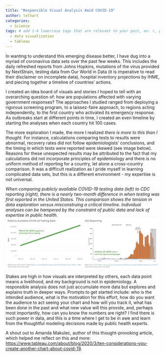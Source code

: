 ```yaml
---
title: "Responsible Visual Analysis Amid COVID-19" 
author: lelhart
categories: 
  - Science
tags: # add 1-4 lowercase tags that are relevant to your post, ex: r, python, genomics, workflows
  - data visualization
  - tableau
---
```

In wanting to understand this emerging disease better, I have dug into a myriad of coronavirus data sets over the past few weeks. This includes the daily refreshed reports from Johns Hopkins, mutations of the virus provided by NextStrain, testing data from Our World in Data (it is imperative to read their disclaimer on incomplete data), hospital inventory projections by IHME, and piecing together a timeline of countries’ actions.

I created an idea board of visuals and stories I hoped to tell with an overarching question of: how are populations affected with varying government responses? The approaches I studied ranged from deploying a rigorous screening program, to a laissez-faire approach, to regions acting independently, to the first country who activated its emergency response. As outbreaks start at different points in time, I created an even timeline by starting the analyses when each country hit 100 cases. 

The more exploration I made, the more I realized *there is more to this than I thought.* For instance, calculations comparing tests to results were abnormal, recovery rates did not follow epidemiologists’ conclusions, and the timing in which tests were reported were skewed (see image below). Reasons for these unexpected results may be attributed to the fact that my calculations did not incorporate principles of epidemiology and there is no uniform method of reporting for a country, let alone a cross-country comparison. It was a difficult realization as I pride myself in learning complicated data sets, but this is a different environment - my expertise is not universal.

*When comparing publicly available COVID-19 testing data (left) to CDC reporting (right), there is a nearly two-month difference in when testing was first reported in the United States. This comparison shows the tension in data exploration versus misconstruing a critical timeline. Individual analyses can be hampered by the constraint of public data and lack of expertise in public health.* 
![Alt Text](https://github.com/lindseyelhart/coop/blob/gh-pages/assets/blogpost-elhart-apr2020.JPG)

Stakes are high in how visuals are interpreted by others, each data point means a livelihood, and my background is not in epidemiology. A responsible analysis does not just accumulate more data but explores and explains truth in deeper ways. Prompts to get started include: who is the intended audience, what is the motivation for this effort, how do you want the audience to act seeing your chart and how will you track it, what has been done in the past and what new value will this provide, and, perhaps most importantly, how can you know the numbers are right? I find there is such power in data, and this is a time where I get to be in awe and learn from the thoughtful modeling decisions made by public health experts. 

A shout out to Amanda Makulec, author of this thought-provoking article, which helped me reflect on this and more: https://www.tableau.com/about/blog/2020/3/ten-considerations-you-create-another-chart-about-covid-19. 
